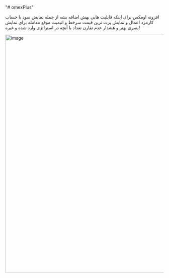 "# omexPlus" 

افزونه اومکس برای اینکه قابلیت هایی بهش اضافه بشه از جمله نمایش سود با حساب کارمزد اعمال و نمایش پرت ترین قیمت سرخط و انیمیت موقع معامله برای نمایش بصری بهتر و هشدار عدم تقارن تعداد با آنچه در استراتژی وارد شده و غیره!

<img width="1814" height="759" alt="image" src="https://github.com/user-attachments/assets/e055ced6-1f1e-4a33-8e0a-121af22ae2bb" />
